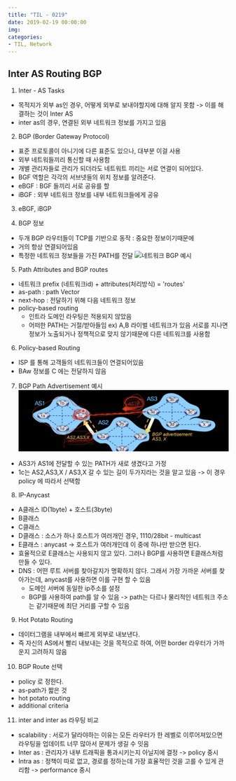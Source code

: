 ```yaml
---
title: "TIL - 0219"
date: 2019-02-19 00:00:00
img:
categories:
- TIL, Network
---
```


## Inter AS Routing BGP

1. Inter - AS Tasks
- 목적지가 외부 as인 경우, 어떻게 외부로 보내야할지에 대해 알지 못함 -> 이를 해결하는 것이 Inter AS
- inter as의 경우, 연결된 외부 네트워크 정보를 가지고 있음

2. BGP (Border Gateway Protocol)
- 표준 프로토콜이 아니기에 다른 표준도 있으나, 대부분 이걸 사용
- 외부 네트워들끼리 통신할 때 사용함
- 개별 관리자들로 관리가 되더라도 네트워트 끼리는 서로 연결이 되어있다.
- BGF 역할은 각각의 서브넷들의 위치 정보를 알려준다.
- eBGF : BGF 들끼리 서로 공유를 할  
- iBGF : 외부 네트워크 정보를 내부 네트워크들에게 공유

3. eBGF, iBGP

4. BGP 정보
- 두개 BGP 라우터들이 TCP를 기반으로 동작 : 중요한 정보이기때문에
- 거의 항상 연결되어있음
- 특정한 네트워크 정보들을 가진 PATH를 전달
![네트워크 BGP 예시](.../Picture/nw_0219_1.png)

5. Path Attributes and BGP routes
- 네트워크 prefix (네트워크id) + attributes(처리방식) = 'routes'
- as-path : path Vector
- next-hop : 전달하기 위해 다음 네트워크 정보
- policy-based routing
    - 인트라 도메인 라우팅은 적용되지 않았음
    - 어떠한 PATH는 거절/받아들임 ex) A,B 라이벌 네트워크가 있음 서로를 지나면 정보가 노출되거나 정책적으로 맞지 않기때문에 다른 네트워크를 사용함

6. Policy-based Routing
- ISP 를 통해 고객들의 네트워크들이 연결되어있음
- BAw 정보를 C 에는 전달하지 않음

7. BGP Path Advertisement 예시
![네트워크 BGP 예시](./Picture/nw_0219_2.png)
- AS3가 AS1에 전달할 수 있는 PATH가 새로 생겼다고 가정
- 1c는 AS2,AS3,X / AS3,X 갈 수 있는 길이 두가지라는 것을 알고 있음 -> 이 경우 policy 에 따라서 선택함

8. IP-Anycast
- A클래스 ID(1byte) + 호스트(3byte)
- B클래스
- C클래스
- D클래스 : 소스가 하나 호스트가 여러개인 경우,
1110/28bit - multicast
- E클래스 : anycast -> 호스트가 여러개인데 이 중에 하나만 받으면 된다.
- 효율적으로 E클래스는 사용되지 않고 있다. 그러나 BGP를 사용하면 E클래스처럼 만들 수 있다.
- DNS : 어떤 루트 서버를 찾아갈지가 명확하지 않다. 그래서 가장 가까운 서버를 찾아가는데, anycast를 사용하면 이를 구현 할 수 있음   
    - 도메인 서버에 동일한 ip주소를 설정
    - BGP를 사용하여 path를 알 수 있음
      -> path는 다르나 물리적인 네트워크 주소는 같기때문에 최단 거리를 구할 수 있음

9. Hot Potato Routing
- 데이터그램을 내부에서 빠르게 외부로 내보낸다.
- 즉 자신의 AS에서 빨리 내보내는 것을 목적으로 하여, 어떤 border 라우터가 가까운지 고려하지 않음

10. BGP Route 선택
- policy 로 정한다.
- as-path가 짧은 것
- hot potato routing
- additional criteria

11. inter and inter as 라우팅 비교
- scalability : 서로가 달라야하는 이유는 모든 라우터가 한 레벨로 이루어져있으면 라우팅을 업데이트 너무 많아서 문제가 생길 수 잇음
- Inter as : 관리자가 내부 트래픽을 통과시키는지 아닐지에 결정 -> policy 중시
- Intra as : 정책이 따로 없고, 경로를 정하는데 가장 효율적인 것을 고를 수 있게 관리함 -> performance 중시
